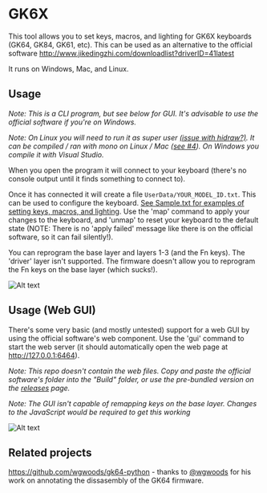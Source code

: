 # GK6X

This tool allows you to set keys, macros, and lighting for GK6X keyboards (GK64, GK84, GK61, etc). This can be used as an alternative to the official software http://www.jikedingzhi.com/downloadlist?driverID=41latest

It runs on Windows, Mac, and Linux.

## Usage

_Note: This is a CLI program, but see below for GUI. It's advisable to use the official software if you're on Windows._

_Note: On Linux you will need to run it as super user [(issue with hidraw?)](https://github.com/pixeltris/GK6X/issues/3). It can be compiled / ran with mono on Linux / Mac ([see #4](https://github.com/pixeltris/GK6X/issues/4)). On Windows you compile it with Visual Studio._

When you open the program it will connect to your keyboard (there's no console output until it finds something to connect to).

Once it has connected it will create a file `UserData/YOUR_MODEL_ID.txt`. This can be used to configure the keyboard. [See Sample.txt for examples of setting keys, macros, and lighting](https://github.com/pixeltris/GK6X/blob/master/Build/UserData/Sample.txt). Use the 'map' command to apply your changes to the keyboard, and 'unmap' to reset your keyboard to the default state (NOTE: There is no 'apply failed' message like there is on the official software, so it can fail silently!).

You can reprogram the base layer and layers 1-3 (and the Fn keys). The 'driver' layer isn't supported. The firmware doesn't allow you to reprogram the Fn keys on the base layer (which sucks!).

![Alt text](https://raw.githubusercontent.com/pixeltris/GK6X/master/Screenshot.png)

## Usage (Web GUI)

There's some very basic (and mostly untested) support for a web GUI by using the official software's web component. Use the 'gui' command to start the web server (it should automatically open the web page at http://127.0.0.1:6464).

_Note: This repo doesn't contain the web files. Copy and paste the official software's folder into the "Build" folder, or use the pre-bundled version on the [releases](https://github.com/pixeltris/GK6X/releases) page._

_Note: The GUI isn't capable of remapping keys on the base layer. Changes to the JavaScript would be required to get this working_

![Alt text](https://raw.githubusercontent.com/pixeltris/GK6X/master/ScreenshotWeb.png)

## Related projects

https://github.com/wgwoods/gk64-python - thanks to [@wgwoods](https://github.com/wgwoods) for his work on annotating the dissasembly of the GK64 firmware.
